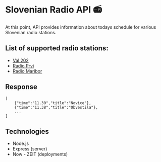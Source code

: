 # Slovenian Radio API 📻

At this point, API provides information about todays schedule for various Slovenian radio stations.

## List of supported radio stations:

- [Val 202](https://slovenian-radio-api-git-master.lukabratos.now.sh/api/val202)
- [Radio Prvi](https://slovenian-radio-api-git-master.lukabratos.now.sh/api/ra1)
- [Radio Maribor](https://slovenian-radio-api-git-master.lukabratos.now.sh/api/rmb)

## Response

```
[
    {"time":"11.30","title":"Novice"},
    {"time":"11.38","title":"Obvestila"},
    ...
]
```

## Technologies

- Node.js
- Express (server)
- Now - ZEIT (deployments)
